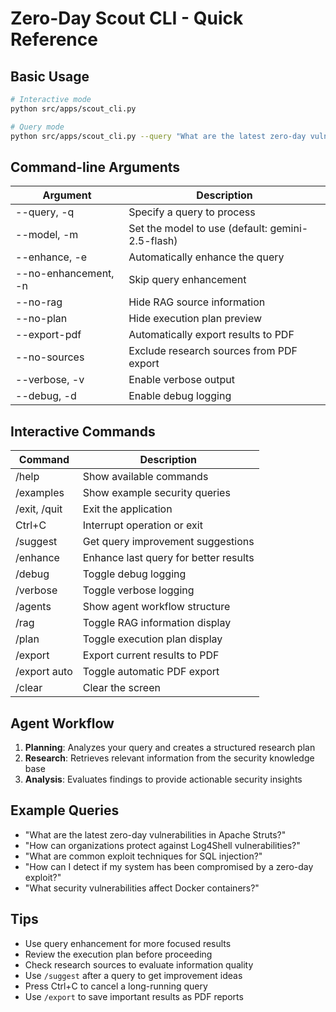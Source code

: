 # Zero-Day Scout CLI - Quick Reference

## Basic Usage

```bash
# Interactive mode
python src/apps/scout_cli.py

# Query mode
python src/apps/scout_cli.py --query "What are the latest zero-day vulnerabilities in Apache Struts?"
```

## Command-line Arguments

| Argument | Description |
|----------|-------------|
| --query, -q | Specify a query to process |
| --model, -m | Set the model to use (default: gemini-2.5-flash) |
| --enhance, -e | Automatically enhance the query |
| --no-enhancement, -n | Skip query enhancement |
| --no-rag | Hide RAG source information |
| --no-plan | Hide execution plan preview |
| --export-pdf | Automatically export results to PDF |
| --no-sources | Exclude research sources from PDF export |
| --verbose, -v | Enable verbose output |
| --debug, -d | Enable debug logging |

## Interactive Commands

| Command | Description |
|---------|-------------|
| /help | Show available commands |
| /examples | Show example security queries |
| /exit, /quit | Exit the application |
| Ctrl+C | Interrupt operation or exit |
| /suggest | Get query improvement suggestions |
| /enhance | Enhance last query for better results |
| /debug | Toggle debug logging |
| /verbose | Toggle verbose logging |
| /agents | Show agent workflow structure |
| /rag | Toggle RAG information display |
| /plan | Toggle execution plan display |
| /export | Export current results to PDF |
| /export auto | Toggle automatic PDF export |
| /clear | Clear the screen |

## Agent Workflow

1. **Planning**: Analyzes your query and creates a structured research plan
2. **Research**: Retrieves relevant information from the security knowledge base
3. **Analysis**: Evaluates findings to provide actionable security insights

## Example Queries

- "What are the latest zero-day vulnerabilities in Apache Struts?"
- "How can organizations protect against Log4Shell vulnerabilities?"
- "What are common exploit techniques for SQL injection?"
- "How can I detect if my system has been compromised by a zero-day exploit?"
- "What security vulnerabilities affect Docker containers?"

## Tips

- Use query enhancement for more focused results
- Review the execution plan before proceeding
- Check research sources to evaluate information quality
- Use `/suggest` after a query to get improvement ideas
- Press Ctrl+C to cancel a long-running query
- Use `/export` to save important results as PDF reports
